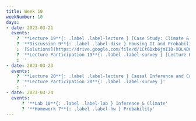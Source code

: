 ```yaml
---
title: Week 10
weekNumber: 10
days:
- date: 2023-03-21
  events:
    ? '**Lecture 19**{: .label .label-lecture } [Case Study: Climate & Physical Data](lecture/lec19)'
    ? '**Discussion 9**{: .label .label-disc } Housing II and Probability I [worksheet](https://drive.google.com/file/d/1z2OygetIoDNt0h7FJi28HOM8bkDfIVM4/view?usp=sharing), [factsheet](https://tinyurl.com/ccao-budget)' 
    : '[Solutions](https://drive.google.com/file/d/1CtGDxb6jmIID-XOL4D0F0Ku4zAGPLueD/view?usp=sharing)'
    ? '**Lecture Participation 19**{: .label .label-survey } [Lecture Participation](https://app.sli.do/event/bpyjkNu83pkcEvQ19GKuYQ/embed/polls/85b100e7-4e30-429c-8cca-ec6bcd8d079b)'
    : ''
- date: 2023-03-23
  events:
    ? '**Lecture 20**{: .label .label-lecture } Causal Inference and Confounding'
    ? '**Lecture Participation 20**{: .label .label-survey }'
    : ''
- date: 2023-03-24
  events:
      ? '**Lab 10**{: .label .label-lab } Inference & Climate'
      ? '**Homework 7**{: .label .label-hw } Probability'
---
```

